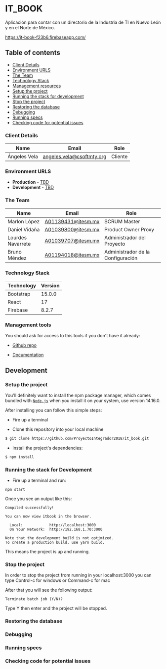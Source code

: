# IT_BOOK
Aplicación para contar con un directorio de la Industria de TI en Nuevo León y en el Norte de México.

https://it-book-f23b6.firebaseapp.com/

## Table of contents

* [Client Details](#client-details)
* [Environment URLS](#environment-urls)
* [The Team](#the-team)
* [Technology Stack](#technology-stack)
* [Management resources](#management-resources)
* [Setup the project](#setup-the-project)
* [Running the stack for development](#running-the-stack-for-development)
* [Stop the project](#stop-the-project)
* [Restoring the database](#restoring-the-database)
* [Debugging](#debugging)
* [Running specs](#running-specs)
* [Checking code for potential issues](#checking-code-for-potential-issues)

### Client Details

| Name               | Email             | Role |
| ------------------ | ----------------- | ---- |
| Ángeles Vela | angeles.vela@csoftmty.org | Cliente  |


### Environment URLS

* **Production** - [TBD](TBD)
* **Development** - [TBD](TBD)

### The Team

| Name           | Email             | Role        |
| -------------- | ----------------- | ----------- |
| Marlon López | A01139431@itesm.mx | SCRUM Master |
| Daniel Vidaña | A01039800@itesm.mx | Product Owner Proxy |
| Lourdes Navarrete | A01039707@itesm.mx | Administrador del Proyecto |
| Bruno Méndez | A01194018@itesm.mx | Administrador de la Configuración |

### Technology Stack
| Technology    | Version      |
| ------------- | -------------|
| Bootstrap  | 15.0.0     |
| React  | 17    |
| Firebase  | 8.2.7     |

### Management tools

You should ask for access to this tools if you don't have it already:

* [Github repo](https://github.com/ProyectoIntegrador2018/it_book)
<!-- * [Backlog]()
* [Heroku]() -->
* [Documentation](https://teams.microsoft.com/_#/school/files/Equipo%202.2%20-%20C%C3%B3digo%20Naranja?threadId=19:9cf1b08c81ef4a66854f34fcfe6deabd@thread.tacv2&ctx=channel)

## Development

### Setup the project

<!-- You'll definitely want to install [`plis`](https://github.com/IcaliaLabs/plis), as in this case will
let you bring up the containers needed for development. This is done by running the command
`plis start`, which will start up the services in the `development` group (i.e. rails
and sidekiq), along with their dependencies (posgres, redis, etc). -->

You'll definitely want to install the npm package manager, which comes bundled with [`Node.js`](https://nodejs.org/es/download/) when you install it on your system, use version 14.16.0. 

After installing you can follow this simple steps:

* Fire up a terminal

* Clone this repository into your local machine

```bash
$ git clone https://github.com/ProyectoIntegrador2018/it_book.git
```

* Install the project's dependencies:

```bash
$ npm install
```

<!-- 3. Inside the container you need to migrate the database:

```
% rails db:migrate
``` -->

### Running the stack for Development

* Fire up a terminal and run: 

```
npm start
```

<!-- That command will lift every service crowdfront needs, such as the `rails server`, `postgres`, and `redis`.


It may take a while before you see anything, you can follow the logs of the containers with:

```
$ docker-compose logs
``` -->

Once you see an output like this:

```
Compiled successfully!

You can now view itbook in the browser.

  Local:            http://localhost:3000        
  On Your Network:  http://192.168.1.70:3000     

Note that the development build is not optimized.
To create a production build, use yarn build. 
```

This means the project is up and running.

### Stop the project

In order to stop the project from running in your localhost:3000 you can type Control-c for windows or Command-c for mac

After that you will see the following output:

```
Terminate batch job (Y/N)? 
```

Type Y then enter and the project will be stopped.

<!-- In order to stop crowdfront as a whole you can run:

```
% plis stop
```

This will stop every container, but if you need to stop one in particular, you can specify it like:

```
% plis stop web
```

`web` is the service name located on the `docker-compose.yml` file, there you can see the services name and stop each of them if you need to. -->

### Restoring the database

<!-- You probably won't be working with a blank database, so once you are able to run crowdfront you can restore the database, to do it, first stop all services:

```
% plis stop
```

Then just lift up the `db` service:

```
% plis start db
```

The next step is to login to the database container:

```
% docker exec -ti crowdfront_db_1 bash
```

This will open up a bash session in to the database container.

Up to this point we just need to download a database dump and copy under `crowdfront/backups/`, this directory is mounted on the container, so you will be able to restore it with:

```
root@a3f695b39869:/# bin/restoredb crowdfront_dev db/backups/<databaseDump>
```

If you want to see how this script works, you can find it under `bin/restoredb`

Once the script finishes its execution you can just exit the session from the container and lift the other services:

```
% plis start
``` -->

### Debugging

<!-- We know you love to use `debugger`, and who doesn't, and with Docker is a bit tricky, but don't worry, we have you covered.

Just run this line at the terminal and you can start debugging like a pro:

```
% plis attach web
```

This will display the logs from the rails app, as well as give you access to stop the execution on the debugging point as you would expect.

**Take note that if you kill this process you will kill the web service, and you will probably need to lift it up again.** -->

### Running specs

<!-- To run specs, you can do:

```
$ plis run test rspec
```

Or for a specific file:

```
$ plis run test rspec spec/models/user_spec.rb
``` -->

### Checking code for potential issues

<!-- To run specs, you can do:

```
$ plis run web reek
```

```
$ plis run web rubocop
```

```
$ plis run web scss_lint
```

Or any other linter you have. -->
